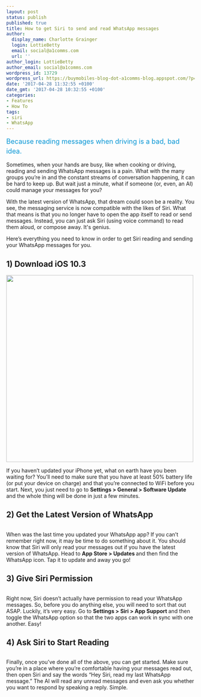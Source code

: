 ```yaml
---
layout: post
status: publish
published: true
title: How to get Siri to send and read WhatsApp messages
author:
  display_name: Charlotte Grainger
  login: LottieBetty
  email: social@a1comms.com
  url: ''
author_login: LottieBetty
author_email: social@a1comms.com
wordpress_id: 13729
wordpress_url: https://buymobiles-blog-dot-a1comms-blog.appspot.com/?p=13729
date: '2017-04-28 11:32:55 +0100'
date_gmt: '2017-04-28 10:32:55 +0100'
categories:
- Features
- How To
tags:
- siri
- WhatsApp
---
```

<p><span class="postStandFirst" style="color: #0896d5; line-height: 26px; font-size: 18px;">Because reading messages when driving is a bad, bad idea.</span></p>
<p>Sometimes, when your hands are busy, like when cooking or driving, reading and sending&nbsp;WhatsApp messages is a pain. What with the many groups you&rsquo;re in and the constant streams of conversation happening, it can be hard to keep up. But wait just a minute, what if someone (or, even, an AI) could manage your messages for you?</p>
<p>With the latest version of WhatsApp, that dream could soon be a reality. You see, the messaging service is now compatible with the likes of Siri. What that means is that you no longer have to open the app itself to read or send messages. Instead, you can just ask Siri (using voice command) to read them aloud, or compose away. It's genius.</p>
<p>Here&rsquo;s everything you need to know in order to get Siri reading and sending your WhatsApp messages for you.</p>
<h2>1) Download iOS 10.3</h2>
<p><img class="aligncenter wp-image-13739 size-full" src="https://lh3.googleusercontent.com/iJR9iKSWwrG_70lEtrFfvip626SbNSz6mMfrqA62PTQb-26gJfM85Pmh6bUSC4ZRSLaqqtkcfCdzWXAN6t6fQw3v5Q=s0" width="500" height="500" /></p>
<p>If you haven&rsquo;t updated your iPhone yet, what on earth have you been waiting for? You&rsquo;ll need to make sure that you have at least 50% battery life (or put your device on charge) and that you&rsquo;re connected to WiFi before you start. Next, you just need to go to <strong>Settings > General > Software Update </strong>and the whole thing will be done in just a few minutes.</p>
<h2>2) Get the Latest Version of WhatsApp</h2>
<p><img class="aligncenter size-full wp-image-13741" src="https://lh3.googleusercontent.com/xKuPQrBm31x3jZpfQzKv8Bdvb03A1iT-Oxsc_WTdIYLWVbcLMSMkSc76S6olLPojh76Ny0IIu7BV3gMUgbD-BQqw=s0" alt="" /></p>
<p>When was the last time you updated your WhatsApp app? If you can&rsquo;t remember right now, it may be time to do something about it. You should know that Siri will only read your messages out if you have the latest version of WhatsApp. Head to <strong>App Store > Updates </strong>and then find the WhatsApp icon. Tap it to update and away you go!</p>
<h2>3) Give Siri Permission</h2>
<p><img class="aligncenter size-full wp-image-13742" src="https://lh3.googleusercontent.com/AHNrOjt4g0dI3l6tSribBhV0rOBmpP4c80xB1RoKHWhv5rL8BfA9itw4Ce9zreU99zYPvU3c6_McIWQRsa3KYOh3=s0" alt="" /></p>
<p>Right now, Siri doesn&rsquo;t actually have permission to read your WhatsApp messages. So, before you do anything else, you will need to sort that out ASAP. Luckily, it&rsquo;s very easy. Go to <strong>Settings > Siri > App Support </strong>and then toggle the WhatsApp option so that the two apps can work in sync with one another. Easy!</p>
<h2>4) Ask Siri to Start Reading</h2>
<p><img class="aligncenter size-full wp-image-13740" src="https://lh3.googleusercontent.com/uEWJPeHIG5fp7Y-gBtYaWSj6MXTauLTW4HixfZ6okAHxtlv3_ecl_MbhjaB4YzkVpqsEASiSqIJc4y8bRfUdg58QkA=s0" alt="" /></p>
<p>Finally, once you&rsquo;ve done all of the above, you can get started. Make sure you&rsquo;re in a place where you&rsquo;re comfortable having your messages read out, then open Siri and say the words &ldquo;Hey Siri, read my last WhatsApp message.&rdquo; The AI will read any unread messages and even ask you whether you want to respond by speaking a reply. Simple.</p>
